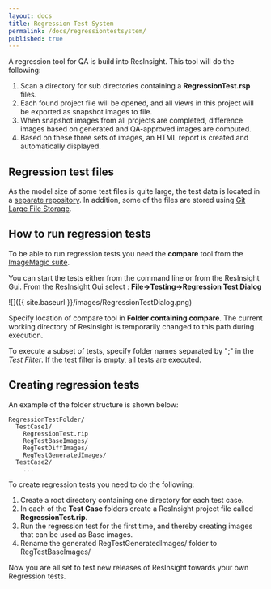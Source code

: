 ```yaml
---
layout: docs
title: Regression Test System
permalink: /docs/regressiontestsystem/
published: true
---
```


A regression tool for QA is build into ResInsight. This tool will do the following: 

1. Scan a directory for sub directories containing a **RegressionTest.rsp** files. 
2. Each found project file will be opened, and all views in this project will be exported as snapshot images to file.
3. When snapshot images from all projects are completed, difference images based on generated and QA-approved images are computed. 
4. Based on these three sets of images, an HTML report is created and automatically displayed.

## Regression test files
As the model size of some test files is quite large, the test data is located in a [separate repository](https://github.com/OPM/ResInsight-regression-test). In addition, some of the files are stored using [Git Large File Storage](https://git-lfs.github.com/).

## How to run regression tests

To be able to run regression tests you need the **compare** tool from the [ImageMagic suite](http://www.imagemagick.org/script/compare.php).

You can start the tests either from the command line or from the ResInsight Gui.
From the ResInsight Gui select : **File->Testing->Regression Test Dialog**

![]({{ site.baseurl }}/images/RegressionTestDialog.png)

Specify location of compare tool in **Folder containing compare**. The current working directory of ResInsight is temporarily changed to this path during execution.

To execute a subset of tests, specify folder names separated by ";" in the *Test Filter*. If the test filter is empty, all tests are executed.

## Creating regression tests

An example of the folder structure is shown below:

	RegressionTestFolder/
	  TestCase1/
	    RegressionTest.rip
	    RegTestBaseImages/
	    RegTestDiffImages/
	    RegTestGeneratedImages/
	  TestCase2/
	    ...

To create regression tests you need to do the following:

1. Create a root directory containing one directory for each test case. 
2. In each of the **Test Case** folders create a ResInsight project file called **RegressionTest.rip**.
3. Run the regression test for the first time, and thereby creating images that can be used as Base images.
4. Rename the generated RegTestGeneratedImages/ folder to RegTestBaseImages/

Now you are all set to test new releases of ResInsight towards your own Regression tests.
